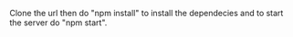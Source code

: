 Clone the url then do "npm install" to install the dependecies and to start the server do "npm start".
